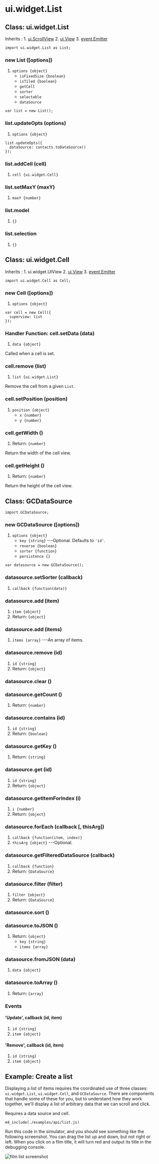 # ui.widget.List

## Class: ui.widget.List

Inherits
:    1. [ui.ScrollView](./ui-scrollview.html)
     2. [ui.View](./ui-view.html)
     3. [event.Emitter](./event.html#class-event.emitter)

~~~
import ui.widget.List as List;
~~~

### new List ([options])
1. `options {object}`
	* `isFixedSize {boolean}`
	* `isTiled {boolean}`
	* `getCell`
	* `sorter`
	* `selectable`
	* `dataSource`

~~~
var list = new List();
~~~

### list.updateOpts (options)
1. `options {object}`

~~~
list.updateOpts({
  dataSource: contacts.toDataSource()
});
~~~

### list.addCell (cell)
1. `cell {ui.widget.Cell}`

### list.setMaxY (maxY)
1. `maxY {number}`

### list.model
1. `{}`

### list.selection
1. `{}`


## Class: ui.widget.Cell

Inherits
:    1. ui.widget.UIView
     2. [ui.View](./ui-view.html)
     3. [event.Emitter](./event.html#class-event.emitter)

~~~
import ui.widget.Cell as Cell;
~~~

### new Cell ([options])
1. `options {object}`

~~~
var cell = new Cell({
  superview: list
});
~~~

### Handler Function: cell.setData (data)
1. `data {object}`

Called when a cell is set.

### cell.remove (list)
1. `list {ui.widget.List}`

Remove the cell from a given `List`.

### cell.setPosition (position)
1. `position {object}`
	* `x {number}`
	* `y {number}`

### cell.getWidth ()
1. Return: `{number}`

Return the width of the cell view.

### cell.getHeight ()
1. Return: `{number}`

Return the height of the cell view.


## Class: GCDataSource

~~~
import GCDataSource;
~~~

### new GCDataSource ([options])
1. `options {object}`
	* `key {string}` ---Optional. Defaults to `'id'`.
	* `reverse {boolean}`
	* `sorter {function}`
	* `persistence {}`

~~~
var datasource = new GCDataSource();
~~~

### datasource.setSorter (callback)
1. `callback {function(data)}`

### datasource.add (item)
1. `item {object}`
2. Return: `{object}`

### datasource.add (items)
1. `items {array}` ---An array of items.

### datasource.remove (id)
1. `id {string}`
2. Return: `{object}`

### datasource.clear ()

### datasource.getCount ()
1. Return: `{number}`

### datasource.contains (id)
1. `id {string}`
2. Return: `{boolean}`

### datasource.getKey ()
1. Return: `{string}`

### datasource.get (id)
1. `id {string}`
2. Return: `{object}`

### datasource.getItemForIndex (i)
1. `i {number}`
2. Return: `{object}`

### datasource.forEach (callback [, thisArg])
1. `callback {function(item, index)}`
2. `thisArg {object}` ---Optional.

### datasource.getFilteredDataSource (callback)
1. `callback {function}`
2. Return: `{DataSource}`

### datasource.filter (filter)
1. `filter {object}`
2. Return: `{DataSource}`

### datasource.sort ()

### datasource.toJSON ()
1. Return: `{object}`
	* `key {string}`
	* `items {array}`

### datasource.fromJSON (data)
1. `data {object}`

### datasource.toArray ()
1. Return: `{array}`

### Events

#### \'Update\', callback (id, item)
1. `id {string}`
2. `item {object}`

#### \'Remove\', callback (id, item)
1. `id {string}`
2. `item {object}`


## Example: Create a list

Displaying a list of items requires the coordinated use of
three classes: `ui.widget.List`, `ui.widget.Cell`, and
`GCDataSource`. There are components that handle some of
these for you, but to understand how they work together,
we'll display a list of arbitrary data that we can scroll and
click.

Requires a data source and cell.

~~~
m4_include(./examples/api/list.js)
~~~

Run this code in the simulator, and you should see something
like the following screenshot. You can drag the list up and
down, but not right or left. When you click on a film title,
it will turn red and output its title in the debugging console.

<img src="./assets/ui-widget-list/example-list.png" alt="film list screenshot" class="screenshot">
